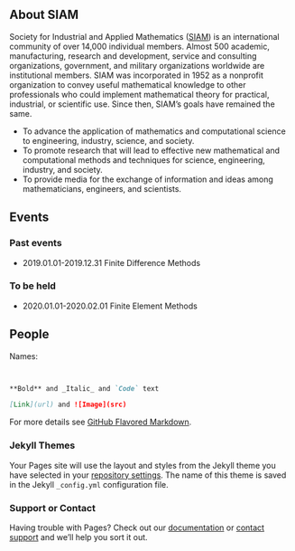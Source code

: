 ## About SIAM

Society for Industrial and Applied Mathematics ([SIAM](https://www.siam.org)) is an international community of over 14,000 individual members. Almost 500 academic, manufacturing, research and development, service and consulting organizations, government, and military organizations worldwide are institutional members. SIAM was incorporated in 1952 as a nonprofit organization to convey useful mathematical knowledge to other professionals who could implement mathematical theory for practical, industrial, or scientific use. Since then, SIAM’s goals have remained the same.

- To advance the application of mathematics and computational science to engineering, industry, science, and society.
- To promote research that will lead to effective new mathematical and computational methods and techniques for science, engineering, industry, and society.
- To provide media for the exchange of information and ideas among mathematicians, engineers, and scientists.

## Events

### Past events
- 2019.01.01-2019.12.31 Finite Difference Methods

### To be held
- 2020.01.01-2020.02.01 Finite Element Methods

## People

Names:

```markdown


**Bold** and _Italic_ and `Code` text

[Link](url) and ![Image](src)
```

For more details see [GitHub Flavored Markdown](https://guides.github.com/features/mastering-markdown/).

### Jekyll Themes

Your Pages site will use the layout and styles from the Jekyll theme you have selected in your [repository settings](https://github.com/LinBoNUS/SIAM_NUS/settings). The name of this theme is saved in the Jekyll `_config.yml` configuration file.

### Support or Contact

Having trouble with Pages? Check out our [documentation](https://help.github.com/categories/github-pages-basics/) or [contact support](https://github.com/contact) and we’ll help you sort it out.

